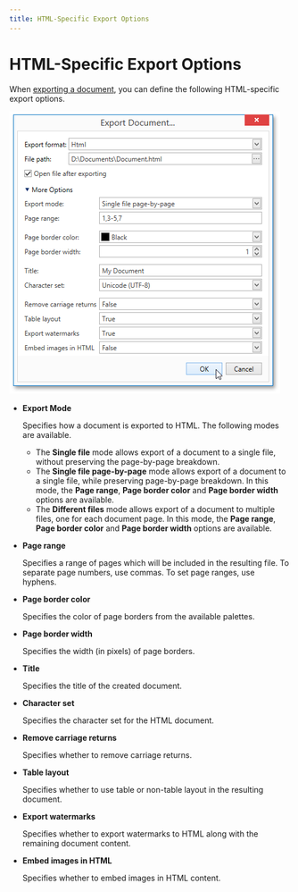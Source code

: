 ```yaml
---
title: HTML-Specific Export Options
---
```

# HTML-Specific Export Options
When [exporting a document](../../../../../interface-elements-for-desktop/articles/print-preview/print-preview-for-wpf/exporting/exporting.md), you can define the following HTML-specific export options.

![EUD_WpfPrintPreview_HtmlExportOptions](../../../../images/Img124159.png)
* **Export Mode**
	
	Specifies how a document is exported to HTML. The following modes are available.
	* The **Single file** mode allows export of a document to a single file, without preserving the page-by-page breakdown.
	* The **Single file page-by-page** mode allows export of a document to a single file, while preserving page-by-page breakdown. In this mode, the **Page range**, **Page border color** and **Page border width** options are available.
	* The **Different files** mode allows export of a document to multiple files, one for each document page. In this mode, the **Page range**, **Page border color** and **Page border width** options are available.
* **Page range**
	
	Specifies a range of pages which will be included in the resulting file. To separate page numbers, use commas. To set page ranges, use hyphens.
* **Page border color**
	
	Specifies the color of page borders from the available palettes.
* **Page border width**
	
	Specifies the width (in pixels) of page borders.
* **Title**
	
	Specifies the title of the created document.
* **Character set**
	
	Specifies the character set for the HTML document.
* **Remove carriage returns**
	
	Specifies whether to remove carriage returns.
* **Table layout**
	
	Specifies whether to use table or non-table layout in the resulting document.
* **Export watermarks**
	
	Specifies whether to export watermarks to HTML along with the remaining document content.
* **Embed images in HTML**
	
	Specifies whether to embed images in HTML content.